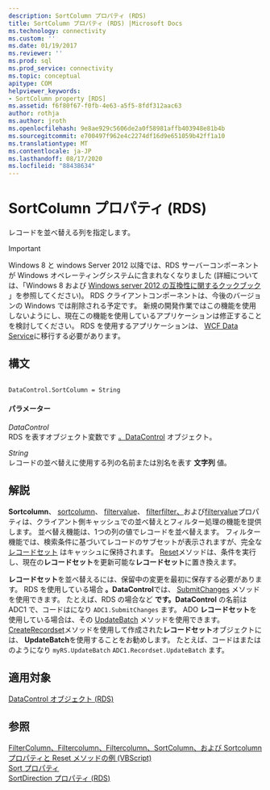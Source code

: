 ```yaml
---
description: SortColumn プロパティ (RDS)
title: SortColumn プロパティ (RDS) |Microsoft Docs
ms.technology: connectivity
ms.custom: ''
ms.date: 01/19/2017
ms.reviewer: ''
ms.prod: sql
ms.prod_service: connectivity
ms.topic: conceptual
apitype: COM
helpviewer_keywords:
- SortColumn property [RDS]
ms.assetid: f6f80f67-f0fb-4e63-a5f5-8fdf312aac63
author: rothja
ms.author: jroth
ms.openlocfilehash: 9e8ae929c5606de2a0f58981affb403948e81b4b
ms.sourcegitcommit: e700497f962e4c2274df16d9e651059b42ff1a10
ms.translationtype: MT
ms.contentlocale: ja-JP
ms.lasthandoff: 08/17/2020
ms.locfileid: "88438634"
---
```

# <a name="sortcolumn-property-rds"></a>SortColumn プロパティ (RDS)
レコードを並べ替える列を指定します。  
  
> [!IMPORTANT]
>  Windows 8 と windows Server 2012 以降では、RDS サーバーコンポーネントが Windows オペレーティングシステムに含まれなくなりました (詳細については、「Windows 8 および [Windows server 2012 の互換性に関するクックブック](https://www.microsoft.com/download/details.aspx?id=27416) 」を参照してください)。 RDS クライアントコンポーネントは、今後のバージョンの Windows では削除される予定です。 新規の開発作業ではこの機能を使用しないようにし、現在この機能を使用しているアプリケーションは修正することを検討してください。 RDS を使用するアプリケーションは、 [WCF Data Service](https://go.microsoft.com/fwlink/?LinkId=199565)に移行する必要があります。  
  
## <a name="syntax"></a>構文  
  
```  
  
DataControl.SortColumn = String  
```  
  
#### <a name="parameters"></a>パラメーター  
 *DataControl*  
 RDS を表すオブジェクト変数です [。DataControl](../../../ado/reference/rds-api/datacontrol-object-rds.md) オブジェクト。  
  
 *String*  
 レコードの並べ替えに使用する列の名前または別名を表す **文字列** 値。  
  
## <a name="remarks"></a>解説  
 **Sortcolumn**、 [sortcolumn](../../../ado/reference/rds-api/sortdirection-property-rds.md)、 [filtervalue](../../../ado/reference/rds-api/filtervalue-property-rds.md)、 [filterfilter、](../../../ado/reference/rds-api/filtercriterion-property-rds.md)および[filtervalue](../../../ado/reference/rds-api/filtercolumn-property-rds.md)プロパティは、クライアント側キャッシュでの並べ替えとフィルター処理の機能を提供します。 並べ替え機能は、1つの列の値でレコードを並べ替えます。 フィルター機能では、検索条件に基づいてレコードのサブセットが表示されますが、完全な [レコードセット](../../../ado/reference/ado-api/recordset-object-ado.md) はキャッシュに保持されます。 [Reset](../../../ado/reference/rds-api/reset-method-rds.md)メソッドは、条件を実行し、現在の**レコードセット**を更新可能な**レコードセット**に置き換えます。  
  
 **レコードセット**を並べ替えるには、保留中の変更を最初に保存する必要があります。 RDS を使用している場合 **。DataControl**では、 [SubmitChanges](../../../ado/reference/rds-api/submitchanges-method-rds.md) メソッドを使用できます。 たとえば、RDS の場合など **です。DataControl** の名前は ADC1 で、コードはになり `ADC1.SubmitChanges` ます。 ADO **レコードセット**を使用している場合は、その [UpdateBatch](../../../ado/reference/ado-api/updatebatch-method.md) メソッドを使用できます。 [CreateRecordset](../../../ado/reference/rds-api/createrecordset-method-rds.md)メソッドを使用して作成された**レコードセット**オブジェクトには、 **UpdateBatch**を使用することをお勧めします。 たとえば、コードはまたはのようになり `myRS.UpdateBatch` `ADC1.Recordset.UpdateBatch` ます。  
  
## <a name="applies-to"></a>適用対象  
 [DataControl オブジェクト (RDS)](../../../ado/reference/rds-api/datacontrol-object-rds.md)  
  
## <a name="see-also"></a>参照  
 [FilterColumn、Filtercolumn、Filtercolumn、SortColumn、および Sortcolumn プロパティと Reset メソッドの例 (VBScript)](../../../ado/reference/rds-api/filter-column-criterion-value-sortcolumn-sortdirection-example-vbscript.md)   
 [Sort プロパティ](../../../ado/reference/ado-api/sort-property.md)   
 [SortDirection プロパティ (RDS)](../../../ado/reference/rds-api/sortdirection-property-rds.md)





